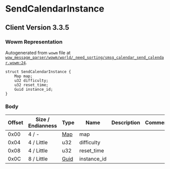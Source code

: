 # SendCalendarInstance

## Client Version 3.3.5

### Wowm Representation

Autogenerated from `wowm` file at [`wow_message_parser/wowm/world/_need_sorting/smsg_calendar_send_calendar.wowm:24`](https://github.com/gtker/wow_messages/tree/main/wow_message_parser/wowm/world/_need_sorting/smsg_calendar_send_calendar.wowm#L24).
```rust,ignore
struct SendCalendarInstance {
    Map map;
    u32 difficulty;
    u32 reset_time;
    Guid instance_id;
}
```
### Body

| Offset | Size / Endianness | Type | Name | Description | Comment |
| ------ | ----------------- | ---- | ---- | ----------- | ------- |
| 0x00 | 4 / - | [Map](map.md) | map |  |  |
| 0x04 | 4 / Little | u32 | difficulty |  |  |
| 0x08 | 4 / Little | u32 | reset_time |  |  |
| 0x0C | 8 / Little | [Guid](../spec/packed-guid.md) | instance_id |  |  |

